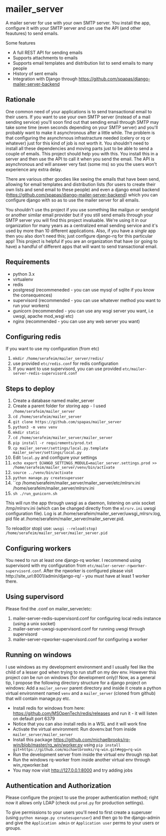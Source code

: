 mailer_server
=============

A mailer server for use with your own SMTP server. You install the app, configure it with your SMTP server and can use the API (and other feautures) to send emails. 

Some features

* A full REST API for sending emails
* Supports attachments to emails
* Supports email templates and distribution list to send emails to many people
* History of sent emails
* Integration with Django through https://github.com/spapas/django-mailer-server-backend

Rationale
---------

One common need of your applications is to send transactional email to their users. If you want to use your own SMTP server (instead of a
mail sending service) you'll soon find out that sending email through SMTP may take some time (even seconds 
depending on your SMTP server) and you'll probably want to make it asynchronous after a little while. The problem is that configuring the
asynchrnous infrastracture needed (celery or rq or whatever) just for this kind of job is not worth it. You shouldn't need to install all
these dependencies and moving parts just to be able to send a couple of emails. This project should help you with
this. You install this in a server and then use the API to call it when you send the email. The API is asynchronous and will answer very
fast (some ms) so you the users won't experience any extra delay.

There are various other goodies like seeing the emails that have been send, allowing for email templates and distribution lists (for
users to create their own lists and send email to these people) and even a django email backend (https://github.com/spapas/django-mailer-server-backend) which you can configure django with so as to use the mailer server for all emails.

You shouldn't use ths project if you use something like mailgun or sendgrid or another similar email provider but if you still send
emails through your SMTP server you will find this project invaluable. We're using it in our organization for many years as a 
centralized email sending service and it's used by more than 10 different applications. Also, if you have a *single* app then
you also don't need this; just configure django-rq for this particular app! This project is helpful if you are an organization
that have (or going to have) a handful of different apps that will want to send transactional email.

Requirements
------------

- python 3.x
- virtualenv
- redis
- postgresql (recommeneded - you can use mysql of sqlite if you know the consequences)
- supervisord (recommended - you can use whatever method you want to run your workers)
- gunicorn (recommended - you can use any wsgi server you want, i.e uwsgi, apache mod_wsgi etc)
- nginx (recommended - you can use any web server you want)

Configuring redis
-----------------
If you want to use my configuration (from etc)

1. ``mkdir /home/serafeim/mailer_server/redis/``
1. use provided ``etc/redis.conf`` for redis configuration
1. If you want to use supervisord, you can use provided ``etc/mailer-server-redis-supervisord.conf``

Steps to deploy
---------------

1. Create a database named mailer_server
1. Create a parent folder for storing app - I used ``/home/serafeim/mailer_server``
1. ``cd /home/serafeim/mailer_server``
1. ``git clone https://github.com/spapas/mailer_server``
1. ``python3 -m venv venv``
1. ``mkdir static``
1. ``cd /home/serafeim/mailer_server/mailer_server``
1. ``pip install -r requirements/prod.txt``
1. ``cp mailer_server/settings/local.py.template mailer_server/settings/local.py``
1. Edit ``local.py`` and configure your settings
1. ``echo export DJANGO_SETTINGS_MODULE=mailer_server.settings.prod >> /home/serafeim/mailer_server/venv/bin/activate``
1. ``source ../venv/bin/activate``
1. ``python manage.py createsuperuser``
1. ``cp /home/serafeim/mailer_server/mailer_server/etc/mlrsrv.ini /home/serafeim/mailer_server/mlrsrv.ini
1. ``sh ./run_gunicorn.sh``

This will run the app through uwsgi as a daemon, listening on unix socket /tmp/mlrsrv.ini (which can be changed directly from
the ``mlrsrv.ini`` uwsgi configuration file). 
Log is at /home/serafeim/mailer_server/uwsgi_mlrsrv.log, pid file at /home/serafeim/mailer_server/mailer_server.pid.

To reload(or stop) use: ``uwsgi --reload(stop) /home/serafeim/mailer_server/mailer_server.pid``

Configuring workers
-------------------

You need to run at least one django-rq worker. I recommend using supervisord with
my configuration from ``etc/mailer-server-rqworker-supervisord.conf``. After the rqworker
is configured please visit http://site_url:8001/admin/django-rq/ - you must
have at least 1 worker there.

Using supervisord
-----------------

Please find the .conf on mailer_server/etc:

1. mailer-server-redis-supervisord.conf for configuring local redis instance (using a unix socket)
1. mailer-server-uwsgi-supervisord.conf for running uwsgi through supervisord
1. mailer-server-rqworker-supervisord.conf for configuring a worker

Running on windows
------------------

I use windows as my development environment and I usually feel like the child of a lesser god when trying to run
stuff on my dev env. However this project *can* be run on windows (for development only)! Now, as a general tip, I propose the following
directory structure for a django project on windows: Add a ``mailer_server`` parent directory and inside it create
a python virtual environment named ``venv`` and a ``mailer_server`` (cloned from github) that will contain manage.py etc.

- Install redis for windows from here: https://github.com/MSOpenTech/redis/releases and run it - it will listen on default port 6379
- Notice that you can also install redis in a WSL and it will work fine
- Activate the virtual environment: Run dovenv.bat from inside ``mailer_server/mailer_server``
- Install this package https://github.com/michaelbrooks/rq-win/blob/master/rq_win/worker.py using `pip install git+https://github.com/michaelbrooks/rq-win.git#egg=rq-win`
- Run the development server from inside the virtual env through rsp.bat
- Run the windows rq-worker from inside another virtual env through win_rqworker.bat
- You may now visit http://127.0.0.1:8000 and try adding jobs

Authentication and Authorization
-------------------------------

Please configure the project to use the proper authentication method; right now it allows only LDAP (check out `prod.py` for production settings).

To give permissions to your users you'll need to first create a superuser (using `python manage.py createsuperuser`) and then go to the django-admin and give the `Application admin` or `Application user` perms to your users or groups.
